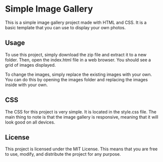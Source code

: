 # Simple Image Gallery

This is a simple image gallery project made with HTML and CSS. It is a basic template that you can use to display your own photos.

## Usage

To use this project, simply download the zip file and extract it to a new folder. Then, open the index.html file in a web browser. You should see a grid of images displayed.

To change the images, simply replace the existing images with your own. You can do this by opening the images folder and replacing the images inside with your own.

## CSS

The CSS for this project is very simple. It is located in the style.css file. The main thing to note is that the image gallery is responsive, meaning that it will look good on all devices.

## License

This project is licensed under the MIT License. This means that you are free to use, modify, and distribute the project for any purpose.
